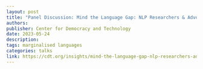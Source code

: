 ```yaml
---
layout: post
title: "Panel Discussion: Mind the Language Gap: NLP Researchers & Advocates Weigh in on Automated Content Analysis in Non-English Languages"
authors: 
publisher: Center for Democracy and Technology
date: 2023-05-24
description: 
tags: marginalised languages
categories: talks
link: https://cdt.org/insights/mind-the-language-gap-nlp-researchers-advocates-weigh-in-on-automated-content-analysis-in-non-english-languages/
---
```



